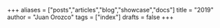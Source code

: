 +++
aliases = ["posts","articles","blog","showcase","docs"]
title = "2019"
author = "Juan Orozco"
tags = ["index"]
drafts = false
+++
